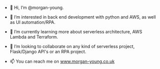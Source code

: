 - 👋 Hi, I’m @morgan-young.

- 👀 I’m interested in back end development with python and AWS, as well as UI automation/RPA.

- 🌱 I’m currently learning more about serverless architecture, AWS Lambda and Terraform.

- 💞️ I’m looking to collaborate on any kind of serverless project, Flask/Django API's or an RPA project.

- 📫 You can reach me on www.morgan-young.co.uk
